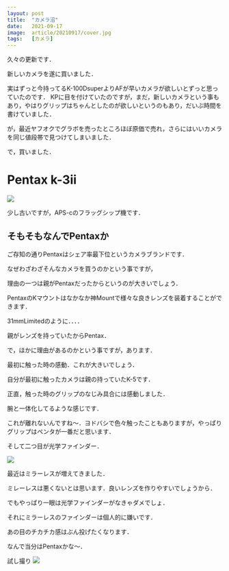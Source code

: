 ```yaml
---
layout: post
title:  "カメラ沼"
date:   2021-09-17
image:  article/20210917/cover.jpg
tags:   [カメラ]
---
```

久々の更新です．

新しいカメラを遂に買いました．

実はずっと今持ってるK-100DsuperよりAFが早いカメラが欲しいとずっと思っていたのです．
KPに目を付けていたのですが，まだ，新しいカメラという事もあり，やはりグリップはちゃんとしたのが欲しいというのもあり，だいぶ時間を書けていました．

が，最近ヤフオクでグラボを売ったところほぼ原価で売れ，さらにはいいカメラを同じ値段帯で見つけてしまいました．

で，買いました．

# Pentax k-3ii

![]({{site.baseurl}}/img/20210917/01.jpg)

少し古いですが，APS-cのフラッグシップ機です．

## そもそもなんでPentaxか

ご存知の通りPentaxはシェア率最下位というカメラブランドです．

なぜわざわざそんなカメラを買うのかという事ですが，

理由の一つは親がPentaxだったからというのが大きいでしょう．

PentaxのKマウントはなかなか神Mountで様々な良きレンズを装着することができます．

31mmLimitedのように．．．．

親がレンズを持っていたからPentax．

で，ほかに理由があるのかという事ですが，あります．

最初に触った時の感動．これが大きいでしょう．

自分が最初に触ったカメラは親の持っていたK-5です．

正直，触った時のグリップのなじみ具合には感動しました．

腕と一体化してるような感じです．

これが離れないんですね～．ヨドバシで色々触ったこともありますが，やっぱりグリップはペンタが一番だと思います．

そして二つ目が光学ファインダー．

![]({{site.baseurl}}/img/20210917/02.jpg)

最近はミラーレスが増えてきました．

ミレーレスは悪くないとは思います．良いレンズを作りやすいでしょうから．

でもやっぱり一眼は光学ファインダーがなきゃダメでしょ．

それにミラーレスのファインダーは個人的に嫌いです．

あの目のチカチカ感はぶん投げたくなります．

なんで当分はPentaxかな～．

試し撮り
![]({{site.baseurl}}/img/20210917/03.jpg)


